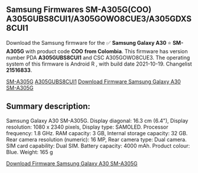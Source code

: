 <h2>Samsung Firmwares SM-A305G(COO) A305GUBS8CUI1/A305GOWO8CUE3/A305GDXS8CUI1</h2>
Download the Samsung firmware for the ✅ <strong>Samsung Galaxy A30 </strong> ⭐ <strong>SM-A305G</strong> with product code <strong>COO</strong> <strong> from Colombia</strong>. This firmware has version number PDA <strong>A305GUBS8CUI1</strong> and CSC A305GOWO8CUE3. The operating system of this firmware is Android R , with build date 2021-10-19. Changelist <strong>21516833</strong>.


[SM-A305G](https://samfirm.shop/samsung/model/SM-A305G)
[A305GUBS8CUI1](https://samfirm.shop/samsung/pda/A305GUBS8CUI1)
[Download Firmware Samsung Galaxy A30 SM-A305G](https://samfirm.shop/samsung/firmware/466437)
<h2>Summary description:</h2>
<p>Samsung Galaxy A30 SM-A305G. Display diagonal: 16.3 cm (6.4"), Display resolution: 1080 x 2340 pixels, Display type: SAMOLED. Processor frequency: 1.8 GHz. RAM capacity: 3 GB, Internal storage capacity: 32 GB. Rear camera resolution (numeric): 16 MP, Rear camera type: Dual camera. SIM card capability: Dual SIM. Battery capacity: 4000 mAh. Product colour: Blue. Weight: 165 g</p>


[Download Firmware Samsung Galaxy A30 SM-A305G](https://samfirm.shop/samsung/firmware/466437)

